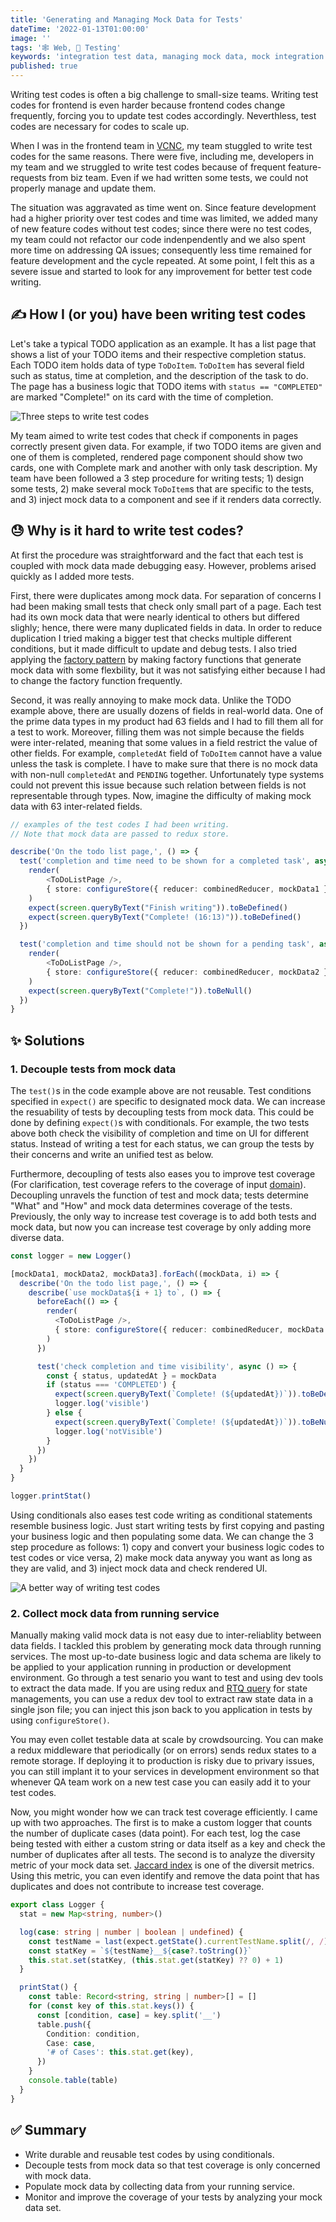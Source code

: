 ```yaml
---
title: 'Generating and Managing Mock Data for Tests'
dateTime: '2022-01-13T01:00:00'
image: ''
tags: '🕸️ Web, 🧪 Testing'
keywords: 'integration test data, managing mock data, mock integration tests'
published: true
---
```


Writing test codes is often a big challenge to small-size teams.
Writing test codes for frontend is even harder because frontend codes change frequently, forcing you to update test codes accordingly.
Neverthless, test codes are necessary for codes to scale up.

When I was in the frontend team in [VCNC](https://vcnccorp.notion.site/Value-Creators-Company-28a75434e6154bee87e2a624cf6d08fa), my team stuggled to write test codes for the same reasons. There were five, including me, developers in my team and we struggled to write test codes because of frequent feature-requests from biz team. Even if we had written some tests, we could not properly manage and update them.

The situation was aggravated as time went on. Since feature development had a higher priority over test codes and time was limited, we added many of new feature codes without test codes; since there were no test codes, my team could not refactor our code indenpendently and we also spent more time on addressing QA issues; consequently less time remained for feature development and the cycle repeated. At some point, I felt this as a severe issue and started to look for any improvement for better test code writing.

## ✍️ How I (or you) have been writing test codes

Let's take a typical TODO application as an example. It has a list page that shows a list of your TODO items and their respective completion status. Each TODO item holds data of type `ToDoItem`. `ToDoItem` has several field such as status, time at completion, and the description of the task to do. The page has a business logic that TODO items with `status == "COMPLETED"` are marked "Complete!" on its card with the time of completion.

![Three steps to write test codes](/images/2022/01-13-three-steps-to-write-test-codes.png)

My team aimed to write test codes that check if components in pages correctly present given data. For example, if two TODO items are given and one of them is completed, rendered page component should show two cards, one with Complete mark and another with only task description.
My team have been followed a 3 step procedure for writing tests; 1) design some tests, 2) make several mock `ToDoItem`s that are specific to the tests, and 3) inject mock data to a component and see if it renders data correctly.

## 😓 Why is it hard to write test codes?

At first the procedure was straightforward and the fact that each test is coupled with mock data made debugging easy. However, problems arised quickly as I added more tests.

First, there were duplicates among mock data. For separation of concerns I had been making small tests that check only small part of a page. Each test had its own mock data that were nearly identical to others but differed slighly; hence, there were many duplicated fields in data.
In order to reduce duplication I tried making a bigger test that checks multiple different conditions, but it made difficult to update and debug tests. I also tried applying the [factory pattern](https://en.wikipedia.org/wiki/Factory_method_pattern) by making factory functions that generate mock data with some flexbility, but it was not satisfying either because I had to change the factory function frequently.

Second, it was really annoying to make mock data. Unlike the TODO example above, there are usually dozens of fields in real-world data. One of the prime data types in my product had 63 fields and I had to fill them all for a test to work. Moreover, filling them was not simple because the fields were inter-related, meaning that some values in a field restrict the value of other fields. For example, `completedAt` field of `ToDoItem` cannot have a value unless the task is complete. I have to make sure that there is no mock data with non-null `completedAt` and `PENDING` together. Unfortunately type systems could not prevent this issue because such relation between fields is not representable through types. Now, imagine the difficulty of making mock data with 63 inter-related fields.

```typescript
// examples of the test codes I had been writing.
// Note that mock data are passed to redux store.

describe('On the todo list page,', () => {
  test('completion and time need to be shown for a completed task', async () => {
    render(
        <ToDoListPage />,
        { store: configureStore({ reducer: combinedReducer, mockData1 }) }
    )
    expect(screen.queryByText("Finish writing")).toBeDefined()
    expect(screen.queryByText("Complete! (16:13)")).toBeDefined()
  })

  test('completion and time should not be shown for a pending task', async () => {
    render(
        <ToDoListPage />,
        { store: configureStore({ reducer: combinedReducer, mockData2 }) }
    )
    expect(screen.queryByText("Complete!")).toBeNull()
  })
}
```

## ✨ Solutions

### 1. Decouple tests from mock data

The `test()`s in the code example above are not reusable. Test conditions specified in `expect()` are specific to designated mock data. We can increase the resuability of tests by decoupling tests from mock data. This could be done by defining `expect()`s with conditionals. For example, the two tests above both check the visibility of completion and time on UI for different status. Instead of writing a test for each status, we can group the tests by their concerns and write an unified test as below.

Furthermore, decoupling of tests also eases you to improve test coverage (For clarification, test coverage refers to the coverage of input [domain](https://en.wikipedia.org/wiki/Domain_of_a_function)). Decoupling unravels the function of test and mock data; tests determine "What" and "How" and mock data determines coverage of the tests. Previously, the only way to increase test coverage is to add both tests and mock data, but now you can increase test coverage by only adding more diverse data.

```typescript
const logger = new Logger()

[mockData1, mockData2, mockData3].forEach((mockData, i) => {
  describe('On the todo list page,', () => {
    describe(`use mockData${i + 1} to`, () => {
      beforeEach(() => {
        render(
          <ToDoListPage />,
          { store: configureStore({ reducer: combinedReducer, mockData }) }
        )
      })

      test('check completion and time visibility', async () => {
        const { status, updatedAt } = mockData
        if (status === 'COMPLETED') {
          expect(screen.queryByText(`Complete! (${updatedAt})`)).toBeDefined()
          logger.log('visible')
        } else {
          expect(screen.queryByText(`Complete! (${updatedAt})`)).toBeNull()
          logger.log('notVisible')
        }
      })
    })
  }
}

logger.printStat()
```

Using conditionals also eases test code writing as conditional statements resemble business logic. Just start writing tests by first copying and pasting your business logic and then populating some data. We can change the 3 step procedure as follows: 1) copy and convert your business logic codes to test codes or vice versa, 2) make mock data anyway you want as long as they are valid, and 3) inject mock data and check rendered UI.

![A better way of writing test codes](/images/2022/01-13-improved-three-steps-to-write-test-codes.png)

### 2. Collect mock data from running service

Manually making valid mock data is not easy due to inter-reliablity between data fields. I tackled this problem by generating mock data through running services. The most up-to-date business logic and data schema are likely to be applied to your application running in production or development environment. Go through a test senario you want to test and using dev tools to extract the data made. If you are using redux and [RTQ query](https://redux.js.org/tutorials/essentials/part-7-rtk-query-basics) for state managements, you can use a redux dev tool to extract raw state data in a single json file; you can inject this json back to you application in tests by using `configureStore()`.

You may even collet testable data at scale by crowdsourcing. You can make a redux middleware that periodically (or on errors) sends redux states to a remote storage. If deploying it to production is risky due to privary issues, you can still implant it to your services in development environment so that whenever QA team work on a new test case you can easily add it to your test codes.

Now, you might wonder how we can track test coverage efficiently. I came up with two approaches. The first is to make a custom logger that counts the number of duplicate cases (data point). For each test, log the case being tested with either a custom string or data itself as a key and check the number of duplicates after all tests. The second is to analyze the diversity metric of your mock data set. [Jaccard index](https://en.wikipedia.org/wiki/Jaccard_index) is one of the diversit metrics. Using this metric, you can even identify and remove the data point that has duplicates and does not contribute to increase test coverage.

```typescript
export class Logger {
  stat = new Map<string, number>()

  log(case: string | number | boolean | undefined) {
    const testName = last(expect.getState().currentTestName.split(/, /))
    const statKey = `${testName}__${case?.toString()}`
    this.stat.set(statKey, (this.stat.get(statKey) ?? 0) + 1)
  }

  printStat() {
    const table: Record<string, string | number>[] = []
    for (const key of this.stat.keys()) {
      const [condition, case] = key.split('__')
      table.push({
        Condition: condition,
        Case: case,
        '# of Cases': this.stat.get(key),
      })
    }
    console.table(table)
  }
}
```

## ✅ Summary

- Write durable and reusable test codes by using conditionals.
- Decouple tests from mock data so that test coverage is only concerned with mock data.
- Populate mock data by collecting data from your running service.
- Monitor and improve the coverage of your tests by analyzing your mock data set.
